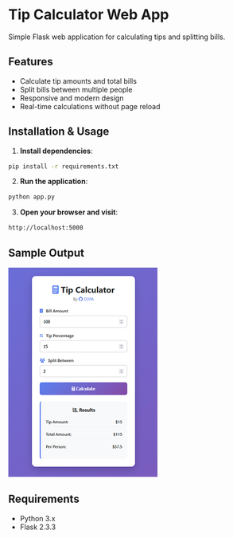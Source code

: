 # Tip Calculator Web App

Simple Flask web application for calculating tips and splitting bills.

## Features
- Calculate tip amounts and total bills
- Split bills between multiple people
- Responsive and modern design
- Real-time calculations without page reload

## Installation & Usage

1. **Install dependencies**:
   
```bash
pip install -r requirements.txt
```
   
2. **Run the application**:

```bash
python app.py
```

3. **Open your browser and visit**:

```bash
http://localhost:5000
```

## Sample Output
![Tip Calculator Screenshot](assets/screenshot.png)

## Requirements

- Python 3.x
- Flask 2.3.3

